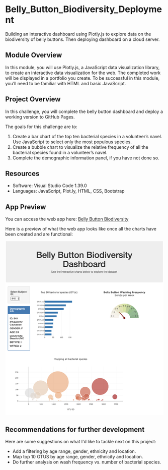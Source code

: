 # Belly_Button_Biodiversity_Deployment
Building an interactive dashboard using Plotly.js to explore data on the biodiversity of belly buttons. Then deploying dashboard on a cloud server.

## Module Overview
In this module, you will use Plotly.js, a JavaScript data visualization library, to create an interactive data visualization for the web. The completed work will be displayed in a portfolio you create. To be successful in this module, you’ll need to be familiar with HTML and basic JavaScript.

## Project Overview
In this challenge, you will complete the belly button dashboard and deploy a working version to GitHub Pages.

The goals for this challenge are to:
1. Create a bar chart of the top ten bacterial species in a volunteer’s navel. Use JavaScript to select only the most populous species.
2. Create a bubble chart to visualize the relative frequency of all the bacterial species found in a volunteer’s navel.
3. Complete the demographic information panel, if you have not done so.

## Resources

- Software: Visual Studio Code 1.39.0
- Languages: JavaScript, Plot.ly, HTML, CSS, Bootstrap

## App Preview

You can access the web app here: [Belly Button Biodiversity](https://jbtrahin.github.io/Belly_Button_Biodiversity_Deployment/)

Here is a preview of what the web app looks like once all the charts have been created and are functional:

![alt text](https://github.com/jbtrahin/Belly_Button_Biodiversity_Deployment/blob/master/belly_button_web_app_screenshot.png)

## Recommendations for further development

Here are some suggestions on what I'd like to tackle next on this project:
- Add a filtering by age range, gender, ethnicity and location.
- Map top 10 OTUS by age range, gender, ethnicity and location.
- Do further analysis on wash frequency vs. number of bacterial species.
